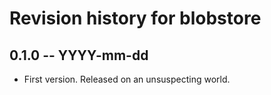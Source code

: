 # Revision history for blobstore

## 0.1.0 -- YYYY-mm-dd

* First version. Released on an unsuspecting world.
